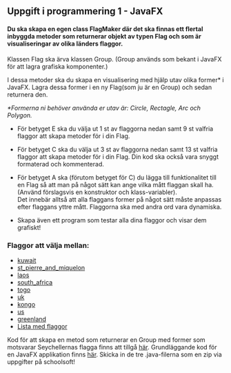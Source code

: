 ## Uppgift i programmering 1 - JavaFX

#### Du ska skapa en egen class FlagMaker där det ska finnas ett flertal inbyggda metoder som returnerar objekt av typen Flag och som är visualiseringar av olika länders flaggor.

Klassen Flag ska ärva klassen Group. 
(Group används som bekant i JavaFX för att lagra grafiska komponenter.)

I dessa metoder ska du skapa en visualisering med hjälp utav olika former* i JavaFX. 
Lagra dessa former i en ny Flag(som ju är en Group) och sedan returnera den.

*\*Formerna ni behöver använda er utav är: Circle, Rectagle, Arc och Polygon.*

* För betyget E ska du välja ut 1 st av flaggorna nedan samt 9 st valfria flaggor att skapa metoder för i din Flag.

* För betyget C ska du välja ut 3 st av flaggorna nedan samt 13 st valfria flaggor att skapa metoder för i din Flag. Din kod ska också vara snyggt formaterad och kommenterad.

* För betyget A ska (förutom betyget för C)  du lägga till funktionalitet till en Flag så att man på något sätt kan ange vilka mått flaggan skall ha. 
<br>(Använd förslagsvis en konstruktor och klass-variabler).
<br>Det innebär alltså att alla flaggans former på något sätt måste anpassas efter flaggans yttre mått. Flaggorna ska med andra ord vara dynamiska.

* Skapa även ett program som testar alla dina flaggor och visar dem grafiskt!

### Flaggor att välja mellan:
* [kuwait](http://www.theodora.com/flags/new11/kuwait.gif)
* [st_pierre_and_miquelon](http://www.theodora.com/flags/new7/st_pierre_and_miquelon.gif)
* [laos](http://www.theodora.com/flags/new8/laos.gif)
* [south_africa](http://www.theodora.com/wfb/south_africa/sf-ms.gif)
* [togo](http://www.theodora.com/flags/new8/togo-s.gif)
* [uk](http://www.theodora.com/flags/new12/uk.gif)
* [kongo](http://www.theodora.com/flags/cf-m.gif)
* [us](http://www.workmall.com/flags/united_states_flag_files/us-m.gif)
* [greenland](http://www.theodora.com/flags/new4/greenland.gif)
* [Lista med flaggor](http://www.photius.com/flags/alphabetic_list.html)


Kod för att skapa en metod som returnerar en Group med former som motsvarar Seychellernas flagga finns att tillgå [här]().
Grundläggande kod för en JavaFX applikation finns [här]().
Skicka in de tre .java-filerna som en zip via uppgifter på schoolsoft!
